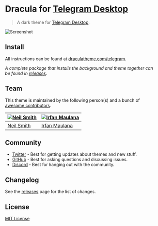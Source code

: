 # Dracula for [Telegram Desktop](https://desktop.telegram.org/)

> A dark theme for [Telegram Desktop](https://desktop.telegram.org/).

![Screenshot](./screenshot.png)

## Install

All instructions can be found at [draculatheme.com/telegram](https://draculatheme.com/telegram).

_A complete package that installs the background and theme together can be found in [releases](https://github.com/dracula/telegram/releases)._

## Team

This theme is maintained by the following person(s) and a bunch of [awesome contributors](https://github.com/dracula/telegram/graphs/contributors).

| [![Neil Smith](https://avatars2.githubusercontent.com/u/8648114?v=3&s=70)](https://github.com/nmsmith22389) | [![Irfan Maulana](https://avatars3.githubusercontent.com/u/7221389?v=3&s=70)](https://github.com/mazipan) |
| ----------------------------------------------------------------------------------------------------------- | --------------------------------------------------------------------------------------------------------- |
| [Neil Smith](https://github.com/nmsmith22389)                                                               | [Irfan Maulana](https://github.com/mazipan)                                                               |

## Community

- [Twitter](https://twitter.com/draculatheme) - Best for getting updates about themes and new stuff.
- [GitHub](https://github.com/dracula/dracula-theme/discussions) - Best for asking questions and discussing issues.
- [Discord](https://draculatheme.com/discord-invite) - Best for hanging out with the community.

## Changelog

See the [releases](https://github.com/dracula/telegram/releases) page for the list of changes.

## License

[MIT License](./LICENSE)
